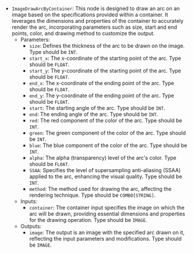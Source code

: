 - `ImageDrawArcByContainer`: This node is designed to draw an arc on an image based on the specifications provided within a container. It leverages the dimensions and properties of the container to accurately render the arc, incorporating parameters such as size, start and end points, color, and drawing method to customize the output.
    - Parameters:
        - `size`: Defines the thickness of the arc to be drawn on the image. Type should be `INT`.
        - `start_x`: The x-coordinate of the starting point of the arc. Type should be `FLOAT`.
        - `start_y`: The y-coordinate of the starting point of the arc. Type should be `FLOAT`.
        - `end_x`: The x-coordinate of the ending point of the arc. Type should be `FLOAT`.
        - `end_y`: The y-coordinate of the ending point of the arc. Type should be `FLOAT`.
        - `start`: The starting angle of the arc. Type should be `INT`.
        - `end`: The ending angle of the arc. Type should be `INT`.
        - `red`: The red component of the color of the arc. Type should be `INT`.
        - `green`: The green component of the color of the arc. Type should be `INT`.
        - `blue`: The blue component of the color of the arc. Type should be `INT`.
        - `alpha`: The alpha (transparency) level of the arc's color. Type should be `FLOAT`.
        - `SSAA`: Specifies the level of supersampling anti-aliasing (SSAA) applied to the arc, enhancing the visual quality. Type should be `INT`.
        - `method`: The method used for drawing the arc, affecting the rendering technique. Type should be `COMBO[STRING]`.
    - Inputs:
        - `container`: The container input specifies the image on which the arc will be drawn, providing essential dimensions and properties for the drawing operation. Type should be `IMAGE`.
    - Outputs:
        - `image`: The output is an image with the specified arc drawn on it, reflecting the input parameters and modifications. Type should be `IMAGE`.
